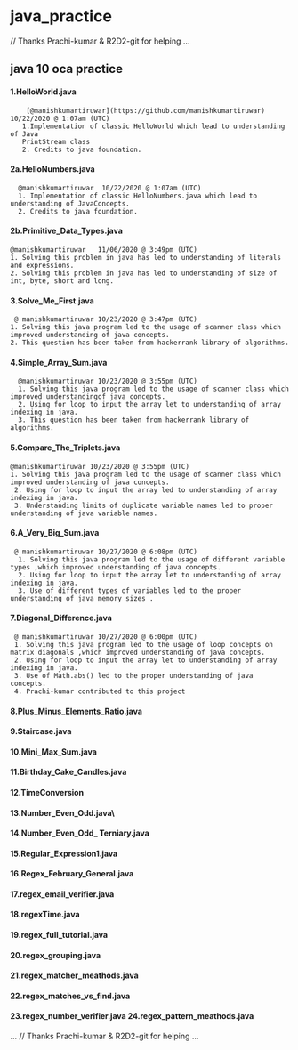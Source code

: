 # java_practice



// Thanks Prachi-kumar & R2D2-git for helping ...

## java 10 oca practice

#### 1.HelloWorld.java 
        [@manishkumartiruwar](https://github.com/manishkumartiruwar) 10/22/2020 @ 1:07am (UTC) 
       1.Implementation of classic HelloWorld which lead to understanding of Java
       PrintStream class
       2. Credits to java foundation. 
  
 
#### 2a.HelloNumbers.java 
      @manishkumartiruwar  10/22/2020 @ 1:07am (UTC) 
      1. Implementation of classic HelloNumbers.java which lead to understanding of JavaConcepts. 
      2. Credits to java foundation. 

#### 2b.Primitive\_Data\_Types.java 
    @manishkumartiruwar   11/06/2020 @ 3:49pm (UTC) 
    1. Solving this problem in java has led to understanding of literals and expressions.
    2. Solving this problem in java has led to understanding of size of int, byte, short and long.
#### 3.Solve\_Me\_First.java 
     @ manishkumartiruwar 10/23/2020 @ 3:47pm (UTC)
    1. Solving this java program led to the usage of scanner class which improved understanding of java concepts. 
    2. This question has been taken from hackerrank library of algorithms. 
#### 4.Simple\_Array\_Sum.java 
      @manishkumartiruwar 10/23/2020 @ 3:55pm (UTC)
      1. Solving this java program led to the usage of scanner class which improved understandingof java concepts. 
      2. Using for loop to input the array let to understanding of array indexing in java. 
      3. This question has been taken from hackerrank library of algorithms. 
#### 5.Compare\_The\_Triplets.java 
    @manishkumartiruwar 10/23/2020 @ 3:55pm (UTC) 
    1. Solving this java program led to the usage of scanner class which improved understanding of java concepts. 
     2. Using for loop to input the array led to understanding of array indexing in java. 
     3. Understanding limits of duplicate variable names led to proper understanding of java variable names. 
#### 6.A\_Very\_Big\_Sum.java 
     @ manishkumartiruwar 10/27/2020 @ 6:08pm (UTC)
      1. Solving this java program led to the usage of different variable types ,which improved understanding of java concepts. 
      2. Using for loop to input the array let to understanding of array indexing in java. 
      3. Use of different types of variables led to the proper understanding of java memory sizes . 
#### 7.Diagonal\_Difference.java 
     @ manishkumartiruwar 10/27/2020 @ 6:00pm (UTC) 
     1. Solving this java program led to the usage of loop concepts on matrix diagonals ,which improved understanding of java concepts. 
     2. Using for loop to input the array let to understanding of array indexing in java. 
     3. Use of Math.abs() led to the proper understanding of java concepts. 
     4. Prachi-kumar contributed to this project
#### 8.Plus\_Minus\_Elements\_Ratio.java 
#### 9.Staircase.java
#### 10.Mini\_Max\_Sum.java 
#### 11.Birthday\_Cake\_Candles.java 
#### 12.TimeConversion 
#### 13.Number\_Even\_Odd.java\
#### 14.Number\_Even\_Odd\_ Terniary.java 
#### 15.Regular\_Expression1.java
#### 16.Regex\_February\_General.java 
#### 17.regex\_email\_verifier.java
#### 18.regexTime.java 
#### 19.regex\_full\_tutorial.java 
#### 20.regex\_grouping.java
#### 21.regex\_matcher\_meathods.java 
#### 22.regex\_matches\_vs\_find.java
#### 23.regex\_number\_verifier.java 24.regex\_pattern\_meathods.java

... // Thanks Prachi-kumar & R2D2-git for helping ...
